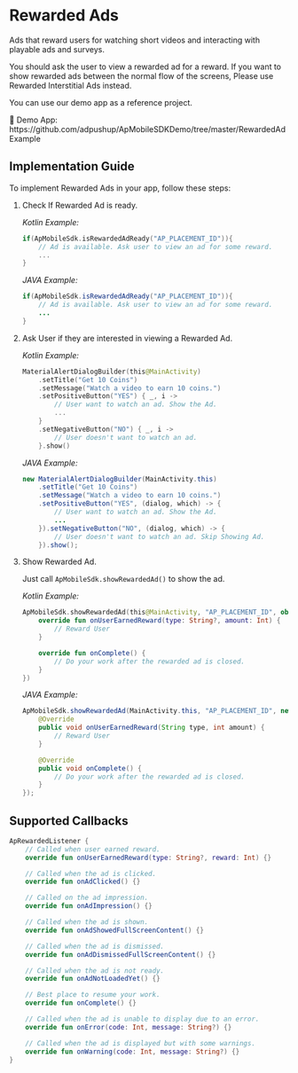 # Rewarded Ads

Ads that reward users for watching short videos and interacting with playable ads and surveys. 

You should ask the user to view a rewarded ad for a reward. If you want to show rewarded ads between the normal flow of the screens, Please use Rewarded Interstitial Ads instead.

You can use our demo app as a reference project.

<aside>
📎 Demo App: https://github.com/adpushup/ApMobileSDKDemo/tree/master/RewardedAdExample

</aside>

## Implementation Guide

To implement Rewarded Ads in your app, follow these steps:

1. Check If Rewarded Ad is ready.
    
    *Kotlin Example:*
    
    ```kotlin
    if(ApMobileSdk.isRewardedAdReady("AP_PLACEMENT_ID")){
    	// Ad is available. Ask user to view an ad for some reward.
    	...
    }
    ```
    
    *JAVA Example:*
    
    ```java
    if(ApMobileSdk.isRewardedAdReady("AP_PLACEMENT_ID")){
    	// Ad is available. Ask user to view an ad for some reward.
    	...
    }
    ```
    
2. Ask User if they are interested in viewing a Rewarded Ad.
    
    *Kotlin Example:*
    
    ```kotlin
    MaterialAlertDialogBuilder(this@MainActivity)
    	.setTitle("Get 10 Coins")
    	.setMessage("Watch a video to earn 10 coins.")
    	.setPositiveButton("YES") { _, i ->
    		// User want to watch an ad. Show the Ad.
    		...
    	}
    	.setNegativeButton("NO") { _, i ->
    		// User doesn't want to watch an ad.
    	}.show()
    ```
    
    *JAVA Example:*
    
    ```java
    new MaterialAlertDialogBuilder(MainActivity.this)
    	.setTitle("Get 10 Coins")
    	.setMessage("Watch a video to earn 10 coins.")
    	.setPositiveButton("YES", (dialog, which) -> {
    		// User want to watch an ad. Show the Ad.
    		...
    	}).setNegativeButton("NO", (dialog, which) -> {
    		// User doesn't want to watch an ad. Skip Showing Ad.
    	}).show();
    ```
    
3. Show Rewarded Ad.
    
    Just call `ApMobileSdk.showRewardedAd()` to show the ad.
    
    *Kotlin Example:*
    
    ```kotlin
    ApMobileSdk.showRewardedAd(this@MainActivity, "AP_PLACEMENT_ID", object : ApRewardedListener{
        override fun onUserEarnedReward(type: String?, amount: Int) {
    		// Reward User
        }
    
        override fun onComplete() {
    		// Do your work after the rewarded ad is closed.
        }
    })
    ```
    
    *JAVA Example:*
    
    ```java
    ApMobileSdk.showRewardedAd(MainActivity.this, "AP_PLACEMENT_ID", new ApRewardedListener() {
        @Override
        public void onUserEarnedReward(String type, int amount) {
    		// Reward User
        }
    
        @Override
        public void onComplete() {
    		// Do your work after the rewarded ad is closed.
        }
    });
    ```
    

## Supported Callbacks

```kotlin
ApRewardedListener {
	// Called when user earned reward.
	override fun onUserEarnedReward(type: String?, reward: Int) {}

	// Called when the ad is clicked.
	override fun onAdClicked() {}

	// Called on the ad impression.
	override fun onAdImpression() {}

	// Called when the ad is shown.
	override fun onAdShowedFullScreenContent() {}

	// Called when the ad is dismissed.
	override fun onAdDismissedFullScreenContent() {}

	// Called when the ad is not ready.
	override fun onAdNotLoadedYet() {}

	// Best place to resume your work.
	override fun onComplete() {}

	// Called when the ad is unable to display due to an error.
	override fun onError(code: Int, message: String?) {}

	// Called when the ad is displayed but with some warnings.
	override fun onWarning(code: Int, message: String?) {}
}
```
